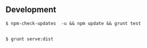 ## Development
    
    $ npm-check-updates  -u && npm update && grunt test


    $ grunt serve:dist
